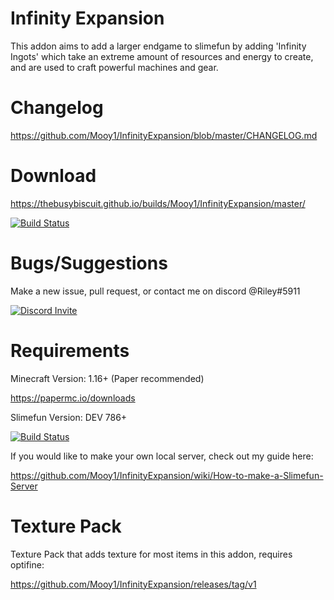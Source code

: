 # Infinity Expansion
This addon aims to add a larger endgame to slimefun by adding 'Infinity Ingots' which take an extreme amount of resources and energy to create, and are used to craft powerful machines and gear.

# Changelog
https://github.com/Mooy1/InfinityExpansion/blob/master/CHANGELOG.md

# Download
https://thebusybiscuit.github.io/builds/Mooy1/InfinityExpansion/master/

[![Build Status](https://thebusybiscuit.github.io/builds/Mooy1/InfinityExpansion/master/badge.svg)](https://thebusybiscuit.github.io/builds/Mooy1/InfinityExpansion/master)


# Bugs/Suggestions
Make a new issue, pull request, or contact me on discord @Riley#5911

<p>
  <a href="https://discord.gg/slimefun">
    <img src="https://discordapp.com/api/guilds/565557184348422174/widget.png?style=banner3" alt="Discord Invite"/>
  </a>
</p>

# Requirements
Minecraft Version: 1.16+ (Paper recommended)

https://papermc.io/downloads

Slimefun Version: DEV 786+

[![Build Status](https://thebusybiscuit.github.io/builds/TheBusyBiscuit/Slimefun4/master/badge.svg)](https://thebusybiscuit.github.io/builds/TheBusyBiscuit/Slimefun4/master/)

If you would like to make your own local server, check out my guide here:

https://github.com/Mooy1/InfinityExpansion/wiki/How-to-make-a-Slimefun-Server

# Texture Pack
Texture Pack that adds texture for most items in this addon, requires optifine:

https://github.com/Mooy1/InfinityExpansion/releases/tag/v1
